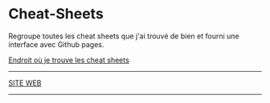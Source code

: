 # Cheat-Sheets
Regroupe toutes les cheat sheets que j'ai trouvé de bien et fourni une interface avec Github pages.

[Endroit où je trouve les cheat sheets](https://www.cheatography.com/explore/)

********************************************************
 [SITE WEB](https://bastienmarais.github.io/Cheat-Sheets/)
********************************************************
